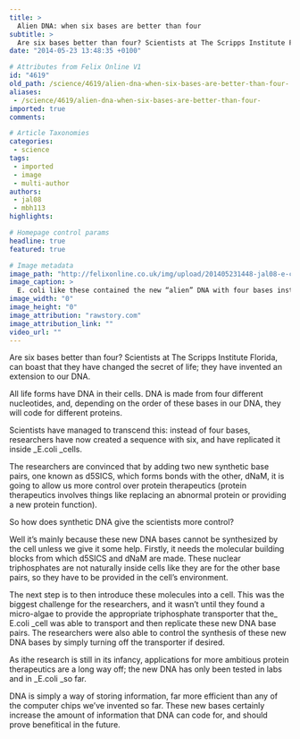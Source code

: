```yaml
---
title: >
  Alien DNA: when six bases are better than four
subtitle: >
  Are six bases better than four? Scientists at The Scripps Institute Florida, can boast that they have changed the secret of life; they have invented an extension to our DNA.
date: "2014-05-23 13:48:35 +0100"

# Attributes from Felix Online V1
id: "4619"
old_path: /science/4619/alien-dna-when-six-bases-are-better-than-four-
aliases:
 - /science/4619/alien-dna-when-six-bases-are-better-than-four-
imported: true
comments:

# Article Taxonomies
categories:
 - science
tags:
 - imported
 - image
 - multi-author
authors:
 - jal08
 - mbh113
highlights:

# Homepage control params
headline: true
featured: true

# Image metadata
image_path: "http://felixonline.co.uk/img/upload/201405231448-jal08-e-coli-bacteria-close-up-via-shutterstock-615x345-(1).jpg"
image_caption: >
  E. coli like these contained the new “alien” DNA with four bases instead of six
image_width: "0"
image_height: "0"
image_attribution: "rawstory.com"
image_attribution_link: ""
video_url: ""
---
```


Are six bases better than four? Scientists at The Scripps Institute Florida, can boast that they have changed the secret of life; they have invented an extension to our DNA.

All life forms have DNA in their cells. DNA is made from four different nucleotides, and, depending on the order of these bases in our DNA, they will code for different proteins.

Scientists have managed to transcend this: instead of four bases, researchers have now created a sequence with six, and have replicated it inside _E.coli _cells.

The researchers are convinced that by adding two new synthetic base pairs, one known as d5SICS, which forms bonds with the other, dNaM, it is going to allow us more control over protein therapeutics (protein therapeutics involves things like replacing an abnormal protein or providing a new protein function).

So how does synthetic DNA give the scientists more control?

Well it’s mainly because these new DNA bases cannot be synthesized by the cell unless we give it some help. Firstly, it needs the molecular building blocks from which d5SICS and dNaM are made. These nuclear triphosphates are not naturally inside cells like they are for the other base pairs, so they have to be provided in the cell’s environment.

The next step is to then introduce these molecules into a cell. This was the biggest challenge for the researchers, and it wasn’t until they found a micro-algae to provide the appropriate triphosphate transporter that the_ E.coli _cell was able to transport and then replicate these new DNA base pairs. The researchers were also able to control the synthesis of these new DNA bases by simply turning off the transporter if desired.

As ithe research is still in its infancy, applications for more ambitious protein therapeutics are a long way off; the new DNA has only been tested in labs and in _E.coli _so far.

DNA is simply a way of storing information, far more efficient than any of the computer chips we’ve invented so far. These new bases certainly increase the amount of information that DNA can code for, and should prove benefitical in the future.
